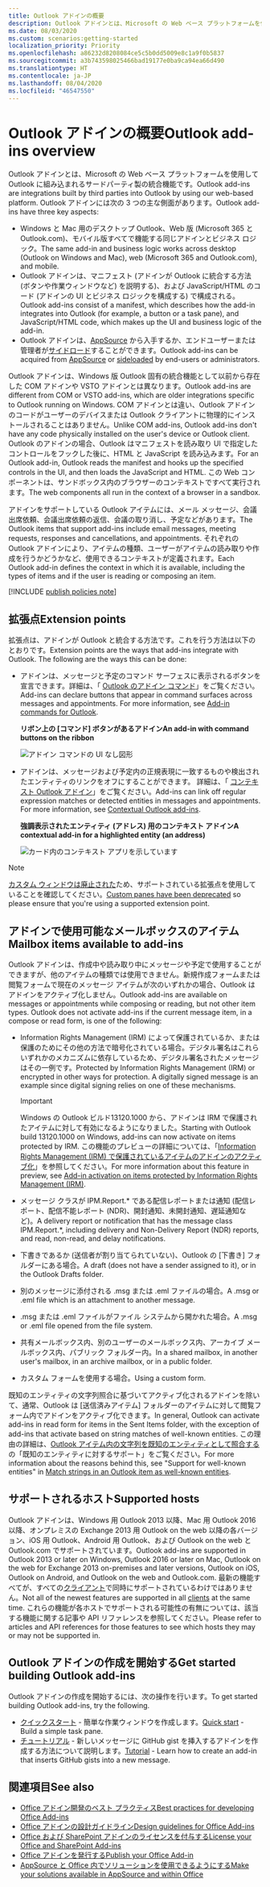 ```yaml
---
title: Outlook アドインの概要
description: Outlook アドインとは、Microsoft の Web ベース プラットフォームを使用して Outlook に組み込まれるサードパーティ製の統合機能です。
ms.date: 08/03/2020
ms.custom: scenarios:getting-started
localization_priority: Priority
ms.openlocfilehash: a86232d8208084ce5c5b0dd5009e8c1a9f0b5837
ms.sourcegitcommit: a3b743598025466bad19177e0ba9ca94ea66d490
ms.translationtype: HT
ms.contentlocale: ja-JP
ms.lasthandoff: 08/04/2020
ms.locfileid: "46547550"
---
```

# <a name="outlook-add-ins-overview"></a><span data-ttu-id="84a5f-103">Outlook アドインの概要</span><span class="sxs-lookup"><span data-stu-id="84a5f-103">Outlook add-ins overview</span></span>

<span data-ttu-id="84a5f-104">Outlook アドインとは、Microsoft の Web ベース プラットフォームを使用して Outlook に組み込まれるサードパーティ製の統合機能です。</span><span class="sxs-lookup"><span data-stu-id="84a5f-104">Outlook add-ins are integrations built by third parties into Outlook by using our web-based platform.</span></span> <span data-ttu-id="84a5f-105">Outlook アドインには次の 3 つの主な側面があります。</span><span class="sxs-lookup"><span data-stu-id="84a5f-105">Outlook add-ins have three key aspects:</span></span>

- <span data-ttu-id="84a5f-106">Windows と Mac 用のデスクトップ Outlook、Web 版 (Microsoft 365 と Outlook.com)、モバイル版すべてで機能する同じアドインとビジネス ロジック。</span><span class="sxs-lookup"><span data-stu-id="84a5f-106">The same add-in and business logic works across desktop (Outlook on Windows and Mac), web (Microsoft 365 and Outlook.com), and mobile.</span></span>
- <span data-ttu-id="84a5f-107">Outlook アドインは、マニフェスト (アドインが Outlook に統合する方法 (ボタンや作業ウィンドウなど) を説明する)、および JavaScript/HTML のコード (アドインの UI とビジネス ロジックを構成する) で構成される。</span><span class="sxs-lookup"><span data-stu-id="84a5f-107">Outlook add-ins consist of a manifest, which describes how the add-in integrates into Outlook (for example, a button or a task pane), and JavaScript/HTML code, which makes up the UI and business logic of the add-in.</span></span>
- <span data-ttu-id="84a5f-108">Outlook アドインは、[AppSource](https://appsource.microsoft.com) から入手するか、エンドユーザーまたは管理者が[サイドロード](sideload-outlook-add-ins-for-testing.md)することができます。</span><span class="sxs-lookup"><span data-stu-id="84a5f-108">Outlook add-ins can be acquired from [AppSource](https://appsource.microsoft.com) or [sideloaded](sideload-outlook-add-ins-for-testing.md) by end-users or administrators.</span></span>

<span data-ttu-id="84a5f-109">Outlook アドインは、Windows 版 Outlook 固有の統合機能として以前から存在した COM アドインや VSTO アドインとは異なります。</span><span class="sxs-lookup"><span data-stu-id="84a5f-109">Outlook add-ins are different from COM or VSTO add-ins, which are older integrations specific to Outlook running on Windows.</span></span> <span data-ttu-id="84a5f-110">COM アドインとは違い、Outlook アドインのコードがユーザーのデバイスまたは Outlook クライアントに物理的にインストールされることはありません。</span><span class="sxs-lookup"><span data-stu-id="84a5f-110">Unlike COM add-ins, Outlook add-ins don't have any code physically installed on the user's device or Outlook client.</span></span> <span data-ttu-id="84a5f-111">Outlook のアドインの場合、Outlook はマニフェストを読み取り UI で指定したコントロールをフックした後に、HTML と JavaScript を読み込みます。</span><span class="sxs-lookup"><span data-stu-id="84a5f-111">For an Outlook add-in, Outlook reads the manifest and hooks up the specified controls in the UI, and then loads the JavaScript and HTML.</span></span> <span data-ttu-id="84a5f-112">この Web コンポーネントは、サンドボックス内のブラウザーのコンテキストですべて実行されます。</span><span class="sxs-lookup"><span data-stu-id="84a5f-112">The web components all run in the context of a browser in a sandbox.</span></span>

<span data-ttu-id="84a5f-113">アドインをサポートしている Outlook アイテムには、メール メッセージ、会議出席依頼、会議出席依頼の返信、会議の取り消し、予定などがあります。</span><span class="sxs-lookup"><span data-stu-id="84a5f-113">The Outlook items that support add-ins include email messages, meeting requests, responses and cancellations, and appointments.</span></span> <span data-ttu-id="84a5f-114">それぞれの Outlook アドインにより、アイテムの種類、ユーザーがアイテムの読み取りや作成を行うかどうかなど、使用できるコンテキストが定義されます。</span><span class="sxs-lookup"><span data-stu-id="84a5f-114">Each Outlook add-in defines the context in which it is available, including the types of items and if the user is reading or composing an item.</span></span>

[!INCLUDE [publish policies note](../includes/note-publish-policies.md)]

## <a name="extension-points"></a><span data-ttu-id="84a5f-115">拡張点</span><span class="sxs-lookup"><span data-stu-id="84a5f-115">Extension points</span></span>

<span data-ttu-id="84a5f-p104">拡張点は、アドインが Outlook と統合する方法です。これを行う方法は以下のとおりです。</span><span class="sxs-lookup"><span data-stu-id="84a5f-p104">Extension points are the ways that add-ins integrate with Outlook. The following are the ways this can be done:</span></span>

- <span data-ttu-id="84a5f-p105">アドインは、メッセージと予定のコマンド サーフェスに表示されるボタンを宣言できます。詳細は、「 [Outlook のアドイン コマンド](add-in-commands-for-outlook.md)」をご覧ください。</span><span class="sxs-lookup"><span data-stu-id="84a5f-p105">Add-ins can declare buttons that appear in command surfaces across messages and appointments. For more information, see [Add-in commands for Outlook](add-in-commands-for-outlook.md).</span></span>

    <span data-ttu-id="84a5f-120">**リボン上の [コマンド] ボタンがあるアドイン**</span><span class="sxs-lookup"><span data-stu-id="84a5f-120">**An add-in with command buttons on the ribbon**</span></span>

    ![アドイン コマンドの UI なし図形](../images/uiless-command-shape.png)

- <span data-ttu-id="84a5f-p106">アドインは、メッセージおよび予定内の正規表現に一致するものや検出されたエンティティのリンクをオフにすることができます。 詳細は、「 [コンテキスト Outlook アドイン](contextual-outlook-add-ins.md)」をご覧ください。</span><span class="sxs-lookup"><span data-stu-id="84a5f-p106">Add-ins can link off regular expression matches or detected entities in messages and appointments. For more information, see [Contextual Outlook add-ins](contextual-outlook-add-ins.md).</span></span>

    <span data-ttu-id="84a5f-124">**強調表示されたエンティティ (アドレス) 用のコンテキスト アドイン**</span><span class="sxs-lookup"><span data-stu-id="84a5f-124">**A contextual add-in for a highlighted entity (an address)**</span></span>

    ![カード内のコンテキスト アプリを示しています](../images/outlook-detected-entity-card.png)

> [!NOTE]
> <span data-ttu-id="84a5f-126">[カスタム ウィンドウは廃止された](https://developer.microsoft.com/outlook/blogs/make-your-add-ins-available-in-the-office-ribbon/)ため、サポートされている拡張点を使用していることを確認してください。</span><span class="sxs-lookup"><span data-stu-id="84a5f-126">[Custom panes have been deprecated](https://developer.microsoft.com/outlook/blogs/make-your-add-ins-available-in-the-office-ribbon/) so please ensure that you're using a supported extension point.</span></span>

## <a name="mailbox-items-available-to-add-ins"></a><span data-ttu-id="84a5f-127">アドインで使用可能なメールボックスのアイテム</span><span class="sxs-lookup"><span data-stu-id="84a5f-127">Mailbox items available to add-ins</span></span>

<span data-ttu-id="84a5f-p107">Outlook アドインは、作成中や読み取り中にメッセージや予定で使用することができますが、他のアイテムの種類では使用できません。新規作成フォームまたは閲覧フォームで現在のメッセージ アイテムが次のいずれかの場合、Outlook はアドインをアクティブ化しません。</span><span class="sxs-lookup"><span data-stu-id="84a5f-p107">Outlook add-ins are available on messages or appointments while composing or reading, but not other item types. Outlook does not activate add-ins if the current message item, in a compose or read form, is one of the following:</span></span>

- <span data-ttu-id="84a5f-p108">Information Rights Management (IRM) によって保護されているか、または保護のためにその他の方法で暗号化されている場合。デジタル署名はこれらいずれかのメカニズムに依存しているため、デジタル署名されたメッセージはその一例です。</span><span class="sxs-lookup"><span data-stu-id="84a5f-p108">Protected by Information Rights Management (IRM) or encrypted in other ways for protection. A digitally signed message is an example since digital signing relies on one of these mechanisms.</span></span>

  > [!IMPORTANT]
  > <span data-ttu-id="84a5f-132">Windows の Outlook ビルド13120.1000 から、アドインは IRM で保護されたアイテムに対して有効になるようになりました。</span><span class="sxs-lookup"><span data-stu-id="84a5f-132">Starting with Outlook build 13120.1000 on Windows, add-ins can now activate on items protected by IRM.</span></span> <span data-ttu-id="84a5f-133">この機能のプレビューの詳細については、「[Information Rights Management (IRM) で保護されているアイテムのアドインのアクティブ化](../reference/objectmodel/preview-requirement-set/outlook-requirement-set-preview.md#add-in-activation-on-items-protected-by-information-rights-management-irm)」を参照してください。</span><span class="sxs-lookup"><span data-stu-id="84a5f-133">For more information about this feature in preview, see [Add-in activation on items protected by Information Rights Management (IRM)](../reference/objectmodel/preview-requirement-set/outlook-requirement-set-preview.md#add-in-activation-on-items-protected-by-information-rights-management-irm).</span></span>

- <span data-ttu-id="84a5f-134">メッセージ クラスが IPM.Report.\* である配信レポートまたは通知 (配信レポート、配信不能レポート (NDR)、開封通知、未開封通知、遅延通知など)。</span><span class="sxs-lookup"><span data-stu-id="84a5f-134">A delivery report or notification that has the message class IPM.Report.\*, including delivery and Non-Delivery Report (NDR) reports, and read, non-read, and delay notifications.</span></span>

- <span data-ttu-id="84a5f-135">下書きであるか (送信者が割り当てられていない)、Outlook の [下書き] フォルダーにある場合。</span><span class="sxs-lookup"><span data-stu-id="84a5f-135">A draft (does not have a sender assigned to it), or in the Outlook Drafts folder.</span></span>

- <span data-ttu-id="84a5f-136">別のメッセージに添付される .msg または .eml ファイルの場合。</span><span class="sxs-lookup"><span data-stu-id="84a5f-136">A .msg or .eml file which is an attachment to another message.</span></span>

- <span data-ttu-id="84a5f-137">.msg または .eml ファイルがファイル システムから開かれた場合。</span><span class="sxs-lookup"><span data-stu-id="84a5f-137">A .msg or .eml file opened from the file system.</span></span>

- <span data-ttu-id="84a5f-138">共有メールボックス内、別のユーザーのメールボックス内、アーカイブ メールボックス内、パブリック フォルダー内。</span><span class="sxs-lookup"><span data-stu-id="84a5f-138">In a shared mailbox, in another user's mailbox, in an archive mailbox, or in a public folder.</span></span>

- <span data-ttu-id="84a5f-139">カスタム フォームを使用する場合。</span><span class="sxs-lookup"><span data-stu-id="84a5f-139">Using a custom form.</span></span>

<span data-ttu-id="84a5f-140">既知のエンティティの文字列照合に基づいてアクティブ化されるアドインを除いて、通常、Outlook は [送信済みアイテム] フォルダーのアイテムに対して閲覧フォーム内でアドインをアクティブ化できます。</span><span class="sxs-lookup"><span data-stu-id="84a5f-140">In general, Outlook can activate add-ins in read form for items in the Sent Items folder, with the exception of add-ins that activate based on string matches of well-known entities.</span></span> <span data-ttu-id="84a5f-141">この理由の詳細は、[Outlook アイテム内の文字列を既知のエンティティとして照合する](match-strings-in-an-item-as-well-known-entities.md)の「既知のエンティティに対するサポート」をご覧ください。</span><span class="sxs-lookup"><span data-stu-id="84a5f-141">For more information about the reasons behind this, see "Support for well-known entities" in [Match strings in an Outlook item as well-known entities](match-strings-in-an-item-as-well-known-entities.md).</span></span>

## <a name="supported-hosts"></a><span data-ttu-id="84a5f-142">サポートされるホスト</span><span class="sxs-lookup"><span data-stu-id="84a5f-142">Supported hosts</span></span>

<span data-ttu-id="84a5f-143">Outlook アドインは、Windows 用 Outlook 2013 以降、Mac 用 Outlook 2016 以降、オンプレミスの Exchange 2013 用 Outlook on the web 以降の各バージョン、iOS 用 Outlook、Android 用 Outlook、および Outlook on the web と Outlook.com でサポートされています。</span><span class="sxs-lookup"><span data-stu-id="84a5f-143">Outlook add-ins are supported in Outlook 2013 or later on Windows, Outlook 2016 or later on Mac, Outlook on the web for Exchange 2013 on-premises and later versions, Outlook on iOS, Outlook on Android, and Outlook on the web and Outlook.com.</span></span> <span data-ttu-id="84a5f-144">最新の機能すべてが、すべての[クライアント](../reference/requirement-sets/outlook-api-requirement-sets.md#requirement-sets-supported-by-exchange-servers-and-outlook-clients)で同時にサポートされているわけではありません。</span><span class="sxs-lookup"><span data-stu-id="84a5f-144">Not all of the newest features are supported in all [clients](../reference/requirement-sets/outlook-api-requirement-sets.md#requirement-sets-supported-by-exchange-servers-and-outlook-clients) at the same time.</span></span> <span data-ttu-id="84a5f-145">これらの機能が各ホストでサポートされる可能性の有無については、該当する機能に関する記事や API リファレンスを参照してください。</span><span class="sxs-lookup"><span data-stu-id="84a5f-145">Please refer to articles and API references for those features to see which hosts they may or may not be supported in.</span></span>


## <a name="get-started-building-outlook-add-ins"></a><span data-ttu-id="84a5f-146">Outlook アドインの作成を開始する</span><span class="sxs-lookup"><span data-stu-id="84a5f-146">Get started building Outlook add-ins</span></span>

<span data-ttu-id="84a5f-147">Outlook アドインの作成を開始するには、次の操作を行います。</span><span class="sxs-lookup"><span data-stu-id="84a5f-147">To get started building Outlook add-ins, try the following.</span></span>

- <span data-ttu-id="84a5f-148">[クイックスタート](../quickstarts/outlook-quickstart.md) - 簡単な作業ウィンドウを作成します。</span><span class="sxs-lookup"><span data-stu-id="84a5f-148">[Quick start](../quickstarts/outlook-quickstart.md) - Build a simple task pane.</span></span>
- <span data-ttu-id="84a5f-149">[チュートリアル](../tutorials/outlook-tutorial.md) - 新しいメッセージに GitHub gist を挿入するアドインを作成する方法について説明します。</span><span class="sxs-lookup"><span data-stu-id="84a5f-149">[Tutorial](../tutorials/outlook-tutorial.md) - Learn how to create an add-in that inserts GitHub gists into a new message.</span></span>


## <a name="see-also"></a><span data-ttu-id="84a5f-150">関連項目</span><span class="sxs-lookup"><span data-stu-id="84a5f-150">See also</span></span>

- [<span data-ttu-id="84a5f-151">Office アドイン開発のベスト プラクティス</span><span class="sxs-lookup"><span data-stu-id="84a5f-151">Best practices for developing Office Add-ins</span></span>](../concepts/add-in-development-best-practices.md)
- [<span data-ttu-id="84a5f-152">Office アドインの設計ガイドライン</span><span class="sxs-lookup"><span data-stu-id="84a5f-152">Design guidelines for Office Add-ins</span></span>](../design/add-in-design.md)
- [<span data-ttu-id="84a5f-153">Office および SharePoint アドインのライセンスを付与する</span><span class="sxs-lookup"><span data-stu-id="84a5f-153">License your Office and SharePoint Add-ins</span></span>](/office/dev/store/license-your-add-ins)
- [<span data-ttu-id="84a5f-154">Office アドインを発行する</span><span class="sxs-lookup"><span data-stu-id="84a5f-154">Publish your Office Add-in</span></span>](../publish/publish.md)
- [<span data-ttu-id="84a5f-155">AppSource と Office 内でソリューションを使用できるようにする</span><span class="sxs-lookup"><span data-stu-id="84a5f-155">Make your solutions available in AppSource and within Office</span></span>](/office/dev/store/submit-to-the-office-store)
